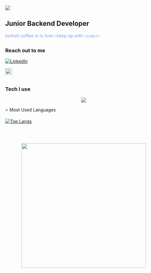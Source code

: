 




<h1 align="left">
  <a href="https://git.io/typing-svg">
    <img src="https://readme-typing-svg.herokuapp.com?color=F70C37&center=yanl%C4%B1%C5%9F&vCenter=yanl%C4%B1%C5%9F&lines=Hello!;I+am+Hatice+Zehra">
  </a>
</h1>

## Junior Backend  Developer

<font color="#829FF7">turkish coffee ☕ is how i keep up with `<code/>` </font>

### Reach out to me
  [![LinkedIn](https://icons.iconarchive.com/icons/limav/flat-gradient-social/48/Linkedin-icon.png)](https://www.linkedin.com/in/haticezehraorhan/)

<img  width="22" src="[https://unpkg.com/simple-icons@v4/icons/linkedin.svg](https://cdn3.iconfinder.com/data/icons/inficons/512/linkedin.png)" align="left" />

<br />
<br />


### Tech I use

<p align="center">
  <a href="https://skillicons.dev">
    <img src="https://skillicons.dev/icons?i=cs,dotnet,java,spring,javascript,react,html,css,bootstrap,git,mysql,postgres,&theme=light" />
  </a>
</p>


 <p style="vertical-align:top;">
<summary> ⭐  Most Used Languages</summary>
</p>

[![Top Langs](https://github-readme-stats.vercel.app/api/top-langs/?username=Haticezzehra&layout=compact&theme=midnight-purple)](https://github.com/haticezehra/github-readme-stats)

<br />
<br />

<!--[[![Hatice's GitHub stats](https://github-readme-stats.vercel.app/api?username=Haticezzehra&count_private=true&show_icons=true&theme=midnight-purple)](https://github.com/haticezehra/github-readme-stats)](url)-->


  






[linkedin]: https://www.linkedin.com/in/hatice-zehra-orhan-021500208/

<p align="center">
<img width="400px" height="400px" src="https://camo.githubusercontent.com/eeb8cd4e855207aedb43d01748922ef4b70142c04ee953525e3933862b7da00c/68747470733a2f2f6d65646961322e67697068792e636f6d2f6d656469612f53576f536b4e36447854737a71494b4571762f67697068792e6769663f6369643d6563663035653437316b696c7477686e667239323130746e69326c366e646c773931396e776370393333676f36663969267269643d67697068792e6769662663743d67"/>
</p>

